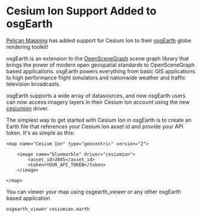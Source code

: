 # Cesium Ion Support Added to osgEarth

[Pelican Mapping](http://web.pelicanmapping.com/) has added support for Cesium Ion to their [osgEarth](https://github.com/gwaldron/osgearth) globe rendering toolkit!

osgEarth is an extension to the [OpenSceneGraph](https://www.openscenegraph.org) scene graph library that brings the power of modern open geospatial standards to OpenSceneGraph based applications.  osgEarth powers everything from basic GIS applications to high performance flight simulators and nationwide weather and traffic television broadcasts.

osgEarth supports a wide array of datasources, and now osgEarth users can now access imagery layers in their Cesium Ion account using the new [cesiumion](http://docs.osgearth.org/en/latest/references/drivers/tile/cesiumion.html) driver.

The simplest way to get started with Cesium Ion in osgEarth is to create an Earth file that references your Cesium Ion asset id and provide your API token.  It's as simple as this:

```
<map name="Cesium Ion" type="geocentric" version="2"> 
    
    <image name="bluemarble" driver="cesiumion">
        <asset_id>3845</asset_id>
        <token>YOUR_API_TOKEN</token>
    </image>    
    
</map>
```

You can viewer your map using osgearth_viewer or any other osgEarth based application
```
osgearth_viewer cesiumion.earth
```

